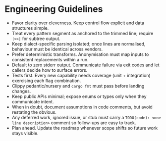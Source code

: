 # Engineering Guidelines

- Favor clarity over cleverness. Keep control flow explicit and data structures simple.
- Treat every pattern segment as anchored to the trimmed line; require `|>>|` for subtree output.
- Keep dialect-specific parsing isolated; once lines are normalised, behaviour must be identical across vendors.
- Prefer deterministic transforms. Anonymisation must map inputs to consistent replacements within a run.
- Default to zero stderr output. Communicate failure via exit codes and let callers decide how to surface errors.
- Tests first. Every new capability needs coverage (unit + integration) exercising each flag combination.
- Clippy pedantic/nursery and `cargo fmt` must pass before landing changes.
- Keep public APIs minimal; expose enums or types only when they communicate intent.
- When in doubt, document assumptions in code comments, but avoid restating the obvious.
- Any deferred work, ignored issue, or stub must carry a `TODO(code): <one line description>` comment so follow-ups are easy to track.
- Plan ahead. Update the roadmap whenever scope shifts so future work stays visible.

